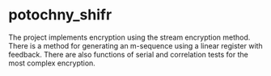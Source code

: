 # potochny_shifr
The project implements encryption using the stream encryption method. 
There is a method for generating an m-sequence using a linear register with feedback. 
There are also functions of serial and correlation tests for the most complex encryption.
